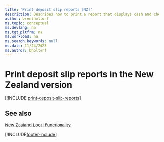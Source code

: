 ```yaml
---
title: 'Print deposit slip reports [NZ]'
description: Describes how to print a report that displays cash and cheque details in a format required by the bank in the New Zealand version.
author: brentholtorf
ms.topic: conceptual
ms.devlang: na
ms.tgt_pltfrm: na
ms.workload: na
ms.search.keywords: null
ms.date: 11/24/2023
ms.author: bholtorf
---
```

# <a name="print-deposit-slip-reports-in-the-new-zealand-version"></a>Print deposit slip reports in the New Zealand version

[!INCLUDE [print-deposit-slip-reports](../includes/AUNZ/print-deposit-slip-reports.md)]

## <a name="see-also"></a>See also

[New Zealand Local Functionality](new-zealand-local-functionality.md)


[!INCLUDE[footer-include](../../includes/footer-banner.md)]
